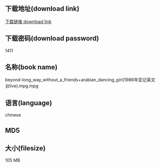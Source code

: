 ## 下载地址(download link)
[下载链接 download link](https://tutu365.netlify.app/?s=beyond-long_way_without_a_friends%2Barabian_dancing_girl%281986%E5%B9%B4%E4%BA%9A%E8%AE%B0%E8%8B%B1%E6%96%87%E5%8F%B0live%29.mpg)

## 下载密码(download password)
1411

## 名称(book name)
beyond-long_way_without_a_friends+arabian_dancing_girl(1986年亚记英文台live).mpg.mpg

## 语言(language)
chinese

## MD5


## 大小(filesize)
105 MB

